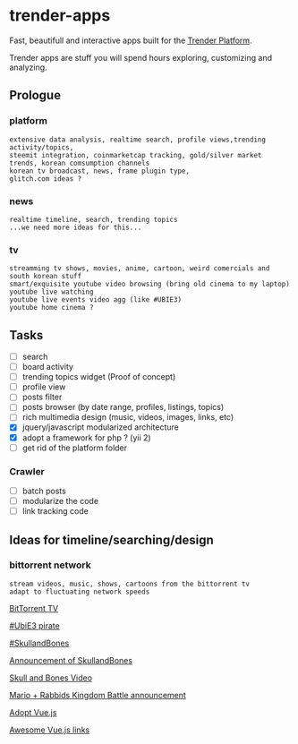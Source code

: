 # trender-apps
Fast, beautifull and interactive apps built for the [Trender Platform](https://github.com/0xae/trender).

Trender apps are stuff you will spend hours exploring, customizing and analyzing.


## Prologue 
### platform 
    extensive data analysis, realtime search, profile views,trending activity/topics,
    steemit integration, coinmarketcap tracking, gold/silver market trends, korean comsumption channels
    korean tv broadcast, news, frame plugin type,
    glitch.com ideas ?
    
### news 
    realtime timeline, search, trending topics
    ...we need more ideas for this...
    
### tv 
    streamming tv shows, movies, anime, cartoon, weird comercials and south korean stuff
    smart/exquisite youtube video browsing (bring old cinema to my laptop)
    youtube live watching
    youtube live events video agg (like #UBIE3)
    youtube home cinema ?

## Tasks

- [ ] search
- [ ] board activity
- [ ] trending topics widget (Proof of concept)
- [ ] profile view
- [ ] posts filter
- [ ] posts browser (by date range, profiles, listings, topics)
- [ ] rich multimedia design  (music, videos, images, links, etc)
- [X] jquery/javascript modularized architecture
- [X] adopt a framework for php ? (yii 2)
- [ ] get rid of the platform folder

### Crawler
- [ ] batch posts
- [ ] modularize the code
- [ ] link tracking code

## Ideas for timeline/searching/design

### bittorrent network
    stream videos, music, shows, cartoons from the bittorrent tv
    adapt to fluctuating network speeds

[BitTorrent TV](https://btlive.tv/)

[#UbiE3 pirate](https://twitter.com/search?q=%23UbiE3%20pirate&src=typd)

[#SkullandBones](https://twitter.com/hashtag/SkullandBones?src=hash)

[Announcement of SkullandBones](https://www.polygon.com/e3/2017/6/12/15785604/skull-and-bones-ubisofts-new-multiplayer-pirate-game-announced)

[Skull and Bones Video](https://www.youtube.com/watch?v=u-YsFiil8yY)

[Mario + Rabbids Kingdom Battle announcement](https://twitter.com/search?q=%22Rabbids%20Kingdom%20Battle%22&src=tren)

[Adopt Vue.js](https://vuejs.org/v2/guide/)

[Awesome Vue.js links](https://github.com/vuejs/awesome-vue)

